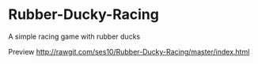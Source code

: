 # Rubber-Ducky-Racing
A simple racing game with rubber ducks

Preview
http://rawgit.com/ses10/Rubber-Ducky-Racing/master/index.html
